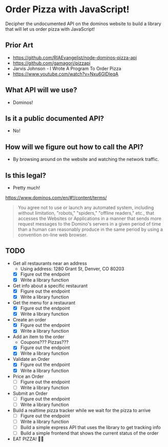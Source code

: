 # Order Pizza with JavaScript!

Decipher the undocumented API on the dominos website to build a library that will let us order pizza with JavaScript!

## Prior Art

* https://github.com/RIAEvangelist/node-dominos-pizza-api
* https://github.com/gamagori/pizzapi
* Jarvis Johnson - I Wrote A Program To Order Pizza
* https://www.youtube.com/watch?v=Nxu6GlDleqA

## What API will we use?

* Dominos!

## Is it a public documented API?

* No!

## How will we figure out how to call the API?

* By browsing around on the website and watching the network traffic.

## Is this legal?

* Pretty much!

https://www.dominos.com/en/#!/content/terms/

>You agree not to use or launch any automated system, including without limitation, "robots," "spiders," "offline readers," etc., that accesses the Websites or Applications in a manner that sends more request messages to the Domino's servers in a given period of time than a human can reasonably produce in the same period by using a convention on-line web browser. 

## TODO

* Get all restaurants near an address
  * Using address: 1280 Grant St, Denver, CO 80203
  * [x] Figure out the endpoint
  * [x] Write a library function
* Get info about a specific restaurant
  * [x] Figure out the endpoint
  * [x] Write a library function
* Get the menu for a restaurant
  * [x] Figure out the endpoint
  * [x] Write a library function
* Create an order
  * [x] Figure out the endpoint
  * [x] Write a library function
* Add an item to the order
  * Coupons??? Pizzas???
  * [x] Figure out the endpoint
  * [x] Write a library function
* Validate an Order
  * [x] Figure out the endpoint
  * [x] Write a library function
* Price an Order
  * [ ] Figure out the endpoint
  * [ ] Write a library function
* Submit an Order
  * [ ] Figure out the endpoint
  * [ ] Write a library function
* Build a realtime pizza tracker while we wait for the pizza to arrive
  * [ ] Figure out the endpoint
  * [ ] Write a library function
  * [ ] Build a simple express API that uses the library to get tracking info
  * [ ] Build a simple frontend that shows the current status of the order
* EAT PIZZA! 🍕🍕 
